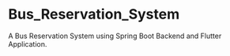 # Bus_Reservation_System

A Bus Reservation System using Spring Boot Backend and Flutter Application.
